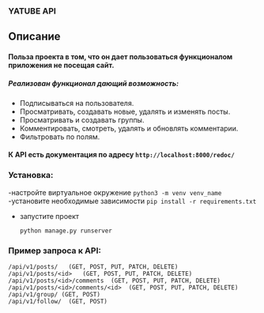 ### YATUBE API

## Описание
#### Польза проекта в том, что он дает пользоваться функционалом приложения не посещая сайт.
##### Реализован функционал дающий возможность:
* Подписываться на пользователя.
* Просматривать, создавать новые, удалять и изменять посты.
* Просматривать и создавать группы.
* Комментировать, смотреть, удалять и обновлять комментарии.
* Фильтровать по полям.

#### К API есть документация по адресу `http://localhost:8000/redoc/`

### Установка:
-настройте виртуальное окружение
    ```
    python3 -m venv venv_name
    ```
-установите необходимые зависимости
    ```
    pip install -r requirements.txt
    ```
- запустите проект
    ```
    python manage.py runserver
    ```


### Пример запроса к API:
```
/api/v1/posts/   (GET, POST, PUT, PATCH, DELETE)
/api/v1/posts/<id>   (GET, POST, PUT, PATCH, DELETE)
/api/v1/posts/<id>/comments  (GET, POST, PUT, PATCH, DELETE)
/api/v1/posts/<id>/comments/<id>  (GET, POST, PUT, PATCH, DELETE)
/api/v1/group/ (GET, POST)
/api/v1/follow/  (GET, POST)
```
